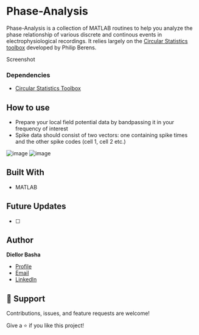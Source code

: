 # Phase-Analysis

Phase-Analysis is a collection of MATLAB routines to help you analyze the phase relationship of various discrete and continous events in electrophysiological recordings. It relies largely on the [Circular Statistics toolbox](https://www.mathworks.com/matlabcentral/fileexchange/10676-circular-statistics-toolbox-directional-statistics) developed by Philip Berens.



Screenshot


### Dependencies

- [Circular Statistics Toolbox](https://www.mathworks.com/matlabcentral/fileexchange/10676-circular-statistics-toolbox-directional-statistics)

## How to use

- Prepare your local field potential data by bandpassing it in your frequency of interest
- Spike data should consist of two vectors: one containing spike times and the other spike codes (cell 1, cell 2 etc.)
 

![image](https://user-images.githubusercontent.com/49167439/217407336-64a5ec9d-546b-45cc-bf6d-e0a2a0a7242b.png)
![image](https://user-images.githubusercontent.com/49167439/217407397-84cd2039-3333-460e-b4c2-85425ac73b49.png)




## Built With

- MATLAB

## Future Updates

- [ ] 

## Author

**Diellor Basha**

- [Profile](https://github.com/DiellorBasha "DiellorBasha")
- [Email](mailto:diellorbasha@gmail.com?subject=Hi "Hi!")
- [LinkedIn](https://www.linkedin.com/in/diellor-basha-512b82171/)

## 🤝 Support

Contributions, issues, and feature requests are welcome!

Give a ⭐️ if you like this project!
